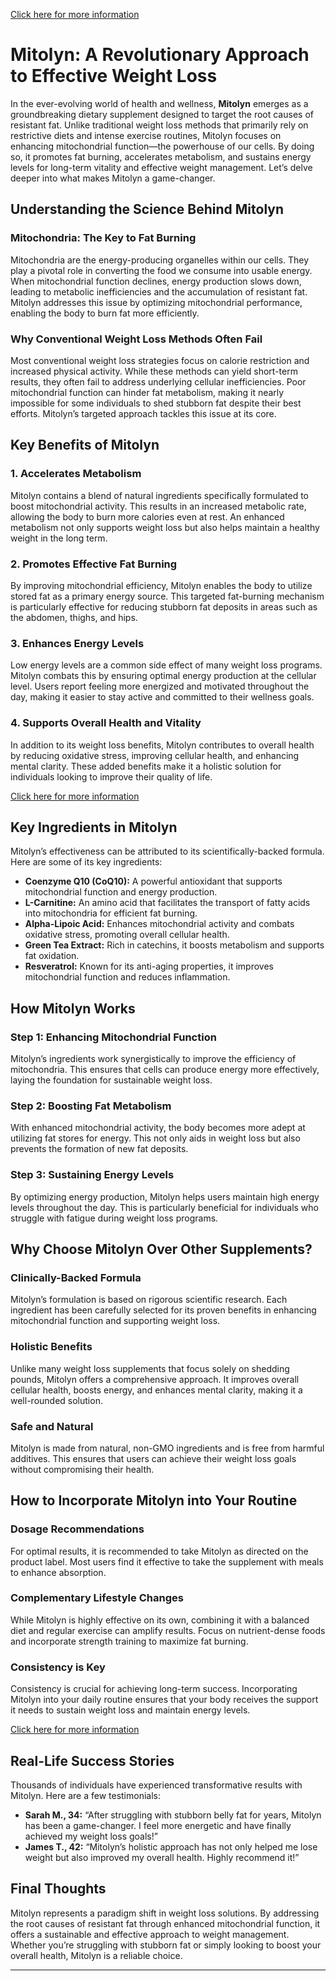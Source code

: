  [Click here for more information](https://mitolyn.fun/)

# **Mitolyn: A Revolutionary Approach to Effective Weight Loss**

In the ever-evolving world of health and wellness, **Mitolyn** emerges as a groundbreaking dietary supplement designed to target the root causes of resistant fat. Unlike traditional weight loss methods that primarily rely on restrictive diets and intense exercise routines, Mitolyn focuses on enhancing mitochondrial function—the powerhouse of our cells. By doing so, it promotes fat burning, accelerates metabolism, and sustains energy levels for long-term vitality and effective weight management. Let’s delve deeper into what makes Mitolyn a game-changer.

## **Understanding the Science Behind Mitolyn**

### **Mitochondria: The Key to Fat Burning**
Mitochondria are the energy-producing organelles within our cells. They play a pivotal role in converting the food we consume into usable energy. When mitochondrial function declines, energy production slows down, leading to metabolic inefficiencies and the accumulation of resistant fat. Mitolyn addresses this issue by optimizing mitochondrial performance, enabling the body to burn fat more efficiently.

### **Why Conventional Weight Loss Methods Often Fail**
Most conventional weight loss strategies focus on calorie restriction and increased physical activity. While these methods can yield short-term results, they often fail to address underlying cellular inefficiencies. Poor mitochondrial function can hinder fat metabolism, making it nearly impossible for some individuals to shed stubborn fat despite their best efforts. Mitolyn’s targeted approach tackles this issue at its core.

## **Key Benefits of Mitolyn**

### **1. Accelerates Metabolism**
Mitolyn contains a blend of natural ingredients specifically formulated to boost mitochondrial activity. This results in an increased metabolic rate, allowing the body to burn more calories even at rest. An enhanced metabolism not only supports weight loss but also helps maintain a healthy weight in the long term.

### **2. Promotes Effective Fat Burning**
By improving mitochondrial efficiency, Mitolyn enables the body to utilize stored fat as a primary energy source. This targeted fat-burning mechanism is particularly effective for reducing stubborn fat deposits in areas such as the abdomen, thighs, and hips.

### **3. Enhances Energy Levels**
Low energy levels are a common side effect of many weight loss programs. Mitolyn combats this by ensuring optimal energy production at the cellular level. Users report feeling more energized and motivated throughout the day, making it easier to stay active and committed to their wellness goals.

### **4. Supports Overall Health and Vitality**
In addition to its weight loss benefits, Mitolyn contributes to overall health by reducing oxidative stress, improving cellular health, and enhancing mental clarity. These added benefits make it a holistic solution for individuals looking to improve their quality of life.

[Click here for more information](https://mitolyn.fun/)


## **Key Ingredients in Mitolyn**

Mitolyn’s effectiveness can be attributed to its scientifically-backed formula. Here are some of its key ingredients:

- **Coenzyme Q10 (CoQ10):** A powerful antioxidant that supports mitochondrial function and energy production.
- **L-Carnitine:** An amino acid that facilitates the transport of fatty acids into mitochondria for efficient fat burning.
- **Alpha-Lipoic Acid:** Enhances mitochondrial activity and combats oxidative stress, promoting overall cellular health.
- **Green Tea Extract:** Rich in catechins, it boosts metabolism and supports fat oxidation.
- **Resveratrol:** Known for its anti-aging properties, it improves mitochondrial function and reduces inflammation.

## **How Mitolyn Works**

### **Step 1: Enhancing Mitochondrial Function**
Mitolyn’s ingredients work synergistically to improve the efficiency of mitochondria. This ensures that cells can produce energy more effectively, laying the foundation for sustainable weight loss.

### **Step 2: Boosting Fat Metabolism**
With enhanced mitochondrial activity, the body becomes more adept at utilizing fat stores for energy. This not only aids in weight loss but also prevents the formation of new fat deposits.

### **Step 3: Sustaining Energy Levels**
By optimizing energy production, Mitolyn helps users maintain high energy levels throughout the day. This is particularly beneficial for individuals who struggle with fatigue during weight loss programs.

## **Why Choose Mitolyn Over Other Supplements?**

### **Clinically-Backed Formula**
Mitolyn’s formulation is based on rigorous scientific research. Each ingredient has been carefully selected for its proven benefits in enhancing mitochondrial function and supporting weight loss.

### **Holistic Benefits**
Unlike many weight loss supplements that focus solely on shedding pounds, Mitolyn offers a comprehensive approach. It improves overall cellular health, boosts energy, and enhances mental clarity, making it a well-rounded solution.

### **Safe and Natural**
Mitolyn is made from natural, non-GMO ingredients and is free from harmful additives. This ensures that users can achieve their weight loss goals without compromising their health.

## **How to Incorporate Mitolyn into Your Routine**

### **Dosage Recommendations**
For optimal results, it is recommended to take Mitolyn as directed on the product label. Most users find it effective to take the supplement with meals to enhance absorption.

### **Complementary Lifestyle Changes**
While Mitolyn is highly effective on its own, combining it with a balanced diet and regular exercise can amplify results. Focus on nutrient-dense foods and incorporate strength training to maximize fat burning.

### **Consistency is Key**
Consistency is crucial for achieving long-term success. Incorporating Mitolyn into your daily routine ensures that your body receives the support it needs to sustain weight loss and maintain energy levels.

[Click here for more information](https://mitolyn.fun/)


## **Real-Life Success Stories**

Thousands of individuals have experienced transformative results with Mitolyn. Here are a few testimonials:

- **Sarah M., 34:** “After struggling with stubborn belly fat for years, Mitolyn has been a game-changer. I feel more energetic and have finally achieved my weight loss goals!”
- **James T., 42:** “Mitolyn’s holistic approach has not only helped me lose weight but also improved my overall health. Highly recommend it!”

## **Final Thoughts**

Mitolyn represents a paradigm shift in weight loss solutions. By addressing the root causes of resistant fat through enhanced mitochondrial function, it offers a sustainable and effective approach to weight management. Whether you’re struggling with stubborn fat or simply looking to boost your overall health, Mitolyn is a reliable choice.

--- 

